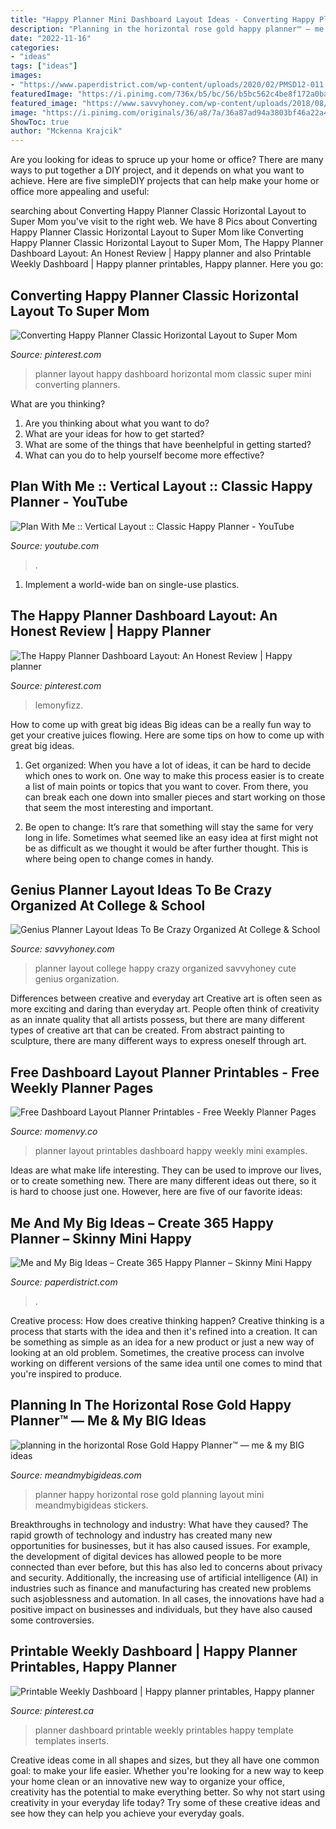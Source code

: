 ```yaml
---
title: "Happy Planner Mini Dashboard Layout Ideas - Converting Happy Planner Classic Horizontal Layout To Super Mom"
description: "Planning in the horizontal rose gold happy planner™ — me &amp; my big ideas"
date: "2022-11-16"
categories:
- "ideas"
tags: ["ideas"]
images:
- "https://www.paperdistrict.com/wp-content/uploads/2020/02/PMSD12-011.jpg"
featuredImage: "https://i.pinimg.com/736x/b5/bc/56/b5bc562c4be8f172a0baf22473ed508d.jpg"
featured_image: "https://www.savvyhoney.com/wp-content/uploads/2018/08/PlannerLayoutIdeas.jpg"
image: "https://i.pinimg.com/originals/36/a8/7a/36a87ad94a3803bf46a22a49076923f1.jpg"
ShowToc: true
author: "Mckenna Krajcik"
---
```



Are you looking for ideas to spruce up your home or office? There are many ways to put together a DIY project, and it depends on what you want to achieve. Here are five simpleDIY projects that can help make your home or office more appealing and useful:

	

		
searching about Converting Happy Planner Classic Horizontal Layout to Super Mom you've visit to the right web. We have 8 Pics about Converting Happy Planner Classic Horizontal Layout to Super Mom like Converting Happy Planner Classic Horizontal Layout to Super Mom, The Happy Planner Dashboard Layout: An Honest Review | Happy planner and also Printable Weekly Dashboard | Happy planner printables, Happy planner. Here you go:
		
    
## Converting Happy Planner Classic Horizontal Layout To Super Mom

<img loading=lazy src="https://i.pinimg.com/originals/a6/81/8f/a6818f28520c192a6ce19c6dd97568f8.jpg" onerror="this.onerror=null;this.src='https://tse3.mm.bing.net/th?id=OIP.GaCmsHFFKXU3JMoolbY2lQHaEK&amp;pid=15.1';" alt="Converting Happy Planner Classic Horizontal Layout to Super Mom">

_Source: pinterest.com_

>planner layout happy dashboard horizontal mom classic super mini converting planners. 

	

What are you thinking?
1. Are you thinking about what you want to do?
2. What are your ideas for how to get started? 
3. What are some of the things that have beenhelpful in getting started?
4. What can you do to help yourself become more effective?

    
## Plan With Me :: Vertical Layout :: Classic Happy Planner - YouTube

<img loading=lazy src="https://i.ytimg.com/vi/oRZ_DaFG1uA/maxresdefault.jpg" onerror="this.onerror=null;this.src='https://tse2.mm.bing.net/th?id=OIP.CffMib5wVmGux3UbiRwnRgHaEK&amp;pid=15.1';" alt="Plan With Me :: Vertical Layout :: Classic Happy Planner - YouTube">

_Source: youtube.com_

>. 

	

1. Implement a world-wide ban on single-use plastics.

    
## The Happy Planner Dashboard Layout: An Honest Review | Happy Planner

<img loading=lazy src="https://i.pinimg.com/originals/36/a8/7a/36a87ad94a3803bf46a22a49076923f1.jpg" onerror="this.onerror=null;this.src='https://tse4.mm.bing.net/th?id=OIP.t8v5b_ky5vk3xeec-b6CjAHaGo&amp;pid=15.1';" alt="The Happy Planner Dashboard Layout: An Honest Review | Happy planner">

_Source: pinterest.com_

>lemonyfizz. 

	

How to come up with great big ideas
Big ideas can be a really fun way to get your creative juices flowing. Here are some tips on how to come up with great big ideas. 
1. Get organized: When you have a lot of ideas, it can be hard to decide which ones to work on. One way to make this process easier is to create a list of main points or topics that you want to cover. From there, you can break each one down into smaller pieces and start working on those that seem the most interesting and important. 

2. Be open to change: It’s rare that something will stay the same for very long in life. Sometimes what seemed like an easy idea at first might not be as difficult as we thought it would be after further thought. This is where being open to change comes in handy.

    
## Genius Planner Layout Ideas To Be Crazy Organized At College &amp; School

<img loading=lazy src="https://www.savvyhoney.com/wp-content/uploads/2018/08/PlannerLayoutIdeas.jpg" onerror="this.onerror=null;this.src='https://tse1.mm.bing.net/th?id=OIP.IB0IZmQP25lllrjlH-FV4gHaJC&amp;pid=15.1';" alt="Genius Planner Layout Ideas To Be Crazy Organized At College &amp; School">

_Source: savvyhoney.com_

>planner layout college happy crazy organized savvyhoney cute genius organization. 

	

Differences between creative and everyday art
Creative art is often seen as more exciting and daring than everyday art. People often think of creativity as an innate quality that all artists possess, but there are many different types of creative art that can be created. From abstract painting to sculpture, there are many different ways to express oneself through art.

    
## Free Dashboard Layout Planner Printables - Free Weekly Planner Pages

<img loading=lazy src="https://momenvy.co/wp-content/uploads/2019/12/Free-Dashboard-Layout-Planner-Printables-Ex5.jpg" onerror="this.onerror=null;this.src='https://tse4.mm.bing.net/th?id=OIP.hFrIOHwQ5K1NVB1-bqhWPwHaLH&amp;pid=15.1';" alt="Free Dashboard Layout Planner Printables - Free Weekly Planner Pages">

_Source: momenvy.co_

>planner layout printables dashboard happy weekly mini examples. 

	

Ideas are what make life interesting. They can be used to improve our lives, or to create something new. There are many different ideas out there, so it is hard to choose just one. However, here are five of our favorite ideas: 

    
## Me And My Big Ideas – Create 365 Happy Planner – Skinny Mini Happy

<img loading=lazy src="https://www.paperdistrict.com/wp-content/uploads/2020/02/PMSD12-011.jpg" onerror="this.onerror=null;this.src='https://tse3.mm.bing.net/th?id=OIP.L4CY2Nt66NgOvPPckDF4iwHaHa&amp;pid=15.1';" alt="Me and My Big Ideas – Create 365 Happy Planner – Skinny Mini Happy">

_Source: paperdistrict.com_

>. 

	

Creative process: How does creative thinking happen?
Creative thinking is a process that starts with the idea and then it's refined into a creation. It can be something as simple as an idea for a new product or just a new way of looking at an old problem. Sometimes, the creative process can involve working on different versions of the same idea until one comes to mind that you're inspired to produce.

    
## Planning In The Horizontal Rose Gold Happy Planner™ — Me &amp; My BIG Ideas

<img loading=lazy src="http://static1.squarespace.com/static/5148aa1de4b016fef442df9a/578689de59cc6802a0c7c078/578689dee6f2e1a75beeb3c2/1468578400472/22+rose+gold+04.JPG?format=1000w" onerror="this.onerror=null;this.src='https://tse2.mm.bing.net/th?id=OIP.cXt43iqjV1HqLJBwas8wkgHaFj&amp;pid=15.1';" alt="planning in the horizontal Rose Gold Happy Planner™ — me &amp; my BIG ideas">

_Source: meandmybigideas.com_

>planner happy horizontal rose gold planning layout mini meandmybigideas stickers. 

	

Breakthroughs in technology and industry: What have they caused?
The rapid growth of technology and industry has created many new opportunities for businesses, but it has also caused issues. For example, the development of digital devices has allowed people to be more connected than ever before, but this has also led to concerns about privacy and security. Additionally, the increasing use of artificial intelligence (AI) in industries such as finance and manufacturing has created new problems such asjoblessness and automation. In all cases, the innovations have had a positive impact on businesses and individuals, but they have also caused some controversies.

    
## Printable Weekly Dashboard | Happy Planner Printables, Happy Planner

<img loading=lazy src="https://i.pinimg.com/736x/b5/bc/56/b5bc562c4be8f172a0baf22473ed508d.jpg" onerror="this.onerror=null;this.src='https://tse1.mm.bing.net/th?id=OIP.2ce4r6i291kXT7-BpCxrvgHaMW&amp;pid=15.1';" alt="Printable Weekly Dashboard | Happy planner printables, Happy planner">

_Source: pinterest.ca_

>planner dashboard printable weekly printables happy template templates inserts. 

	

Creative ideas come in all shapes and sizes, but they all have one common goal: to make your life easier. Whether you're looking for a new way to keep your home clean or an innovative new way to organize your office, creativity has the potential to make everything better. So why not start using creativity in your everyday life today? Try some of these creative ideas and see how they can help you achieve your everyday goals.

